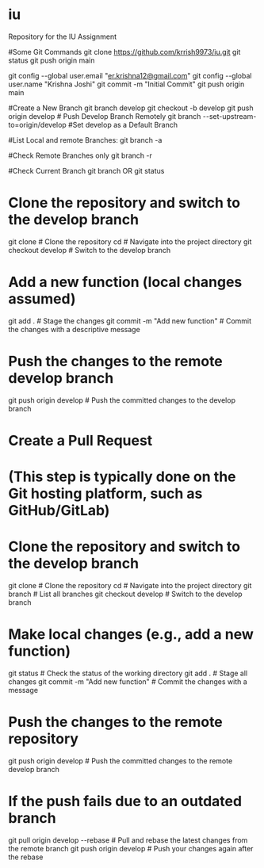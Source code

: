# iu
Repository for the IU Assignment

#Some Git Commands
git clone https://github.com/krrish9973/iu.git
git status
git push origin main

git config --global user.email "er.krishna12@gmail.com"
git config --global user.name "Krishna Joshi"
git commit -m "Initial Commit"
git push origin main


#Create a New Branch
git branch develop
git checkout -b develop
git push origin develop  # Push Develop Branch Remotely
git branch --set-upstream-to=origin/develop   #Set develop as a Default Branch


#List Local and remote Branches:
git branch -a

#Check Remote Branches only
git branch -r

#Check Current Branch
git branch
OR
git status



# Clone the repository and switch to the develop branch
git clone <repository-url>         # Clone the repository
cd <repository-name>               # Navigate into the project directory
git checkout develop               # Switch to the develop branch

# Add a new function (local changes assumed)
git add .                          # Stage the changes
git commit -m "Add new function"   # Commit the changes with a descriptive message

# Push the changes to the remote develop branch
git push origin develop            # Push the committed changes to the develop branch

# Create a Pull Request
# (This step is typically done on the Git hosting platform, such as GitHub/GitLab)


# Clone the repository and switch to the develop branch
git clone <repository-url>         # Clone the repository
cd <repository-name>               # Navigate into the project directory
git branch                         # List all branches
git checkout develop               # Switch to the develop branch

# Make local changes (e.g., add a new function)
git status                         # Check the status of the working directory
git add .                          # Stage all changes
git commit -m "Add new function"   # Commit the changes with a message

# Push the changes to the remote repository
git push origin develop            # Push the committed changes to the remote develop branch

# If the push fails due to an outdated branch
git pull origin develop --rebase   # Pull and rebase the latest changes from the remote branch
git push origin develop            # Push your changes again after the rebase
